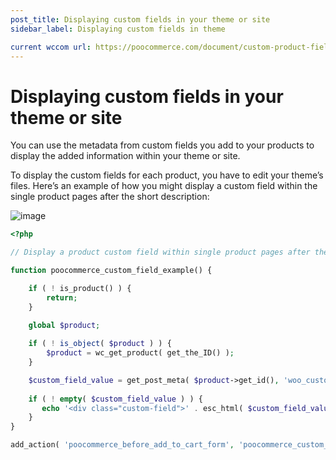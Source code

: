 ```yaml
---
post_title: Displaying custom fields in your theme or site
sidebar_label: Displaying custom fields in theme

current wccom url: https://poocommerce.com/document/custom-product-fields/
---
```


# Displaying custom fields in your theme or site

You can use the metadata from custom fields you add to your products to display the added information within your theme or site.

To display the custom fields for each product, you have to edit your theme’s files. Here’s an example of how you might display a custom field within the single product pages after the short description:

![image](./_media/custom-field-value.png)

```php
<?php

// Display a product custom field within single product pages after the short description 

function poocommerce_custom_field_example() {

    if ( ! is_product() ) {
        return;
    }
   
    global $product;

    if ( ! is_object( $product ) ) {
        $product = wc_get_product( get_the_ID() );
    }

    $custom_field_value = get_post_meta( $product->get_id(), 'woo_custom_field', true );
    
    if ( ! empty( $custom_field_value ) ) {
       echo '<div class="custom-field">' . esc_html( $custom_field_value ) . '</div>';
    }
}

add_action( 'poocommerce_before_add_to_cart_form', 'poocommerce_custom_field_example', 10 );
```
